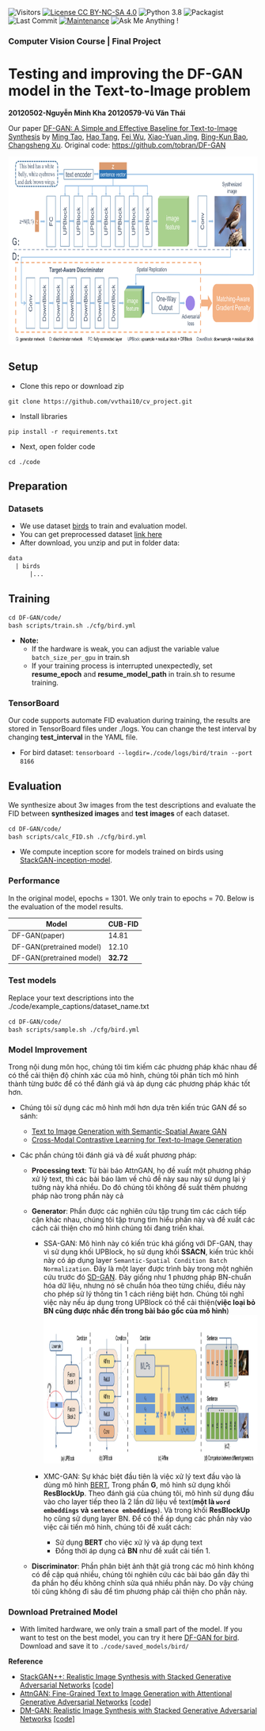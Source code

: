 ![Visitors](https://visitor-badge.glitch.me/badge?page_id=tobran/DF-GAN)
[![License CC BY-NC-SA 4.0](https://img.shields.io/badge/license-CC4.0-blue.svg)](https://github.com/tobran/DF-GAN/blob/master/LICENSE.md)
![Python 3.8](https://img.shields.io/badge/python-3.8-green.svg)
![Packagist](https://img.shields.io/badge/Pytorch-1.9.0-red.svg)
![Last Commit](https://img.shields.io/github/last-commit/tobran/DF-GAN)
[![Maintenance](https://img.shields.io/badge/Maintained%3F-yes-blue.svg)](<(https://github.com/tobran/DF-GAN/graphs/commit-activity)>)
![Ask Me Anything !](https://img.shields.io/badge/Ask%20me-anything-1abc9c.svg)

### Computer Vision Course | Final Project

<!--Thử nghiệm và cải tiến mô hình DF-GAN trong bài toán text-to-image-->

# Testing and improving the DF-GAN model in the Text-to-Image problem

**20120502-Nguyễn Minh Kha**
**20120579-Vũ Văn Thái**

Our paper [DF-GAN: A Simple and Effective Baseline for Text-to-Image Synthesis](https://arxiv.org/abs/2008.05865) by [Ming Tao](https://scholar.google.com/citations?user=5GlOlNUAAAAJ), [Hao Tang](https://scholar.google.com/citations?user=9zJkeEMAAAAJ&hl=en), [Fei Wu](https://scholar.google.com/citations?user=tgeCjhEAAAAJ&hl=en), [Xiao-Yuan Jing](https://scholar.google.com/citations?hl=en&user=2IInQAgAAAAJ), [Bing-Kun Bao](https://scholar.google.com/citations?user=lDppvmoAAAAJ&hl=en), [Changsheng Xu](https://scholar.google.com/citations?user=hI9NRDkAAAAJ).
Original code: https://github.com/tobran/DF-GAN

<img src="framework.png" width="804px" height="380px"/>

## Setup

- Clone this repo or download zip

```
git clone https://github.com/vvthai10/cv_project.git
```

- Install libraries

```
pip install -r requirements.txt
```

- Next, open folder code

```
cd ./code
```

## Preparation

### Datasets

- We use dataset [birds](https://paperswithcode.com/dataset/cub-200-2011) to train and evaluation model.
- You can get preprocessed dataset [link here](https://studenthcmusedu-my.sharepoint.com/:f:/g/personal/20120579_student_hcmus_edu_vn/EoDPeoB_FMFKmTHyObFEDo4B9pUIOR7ba_MItIXgA9xuQQ?e=FxwaVi)
- After download, you unzip and put in folder data:

```
data
  | birds
      |...
```

## Training

```
cd DF-GAN/code/
bash scripts/train.sh ./cfg/bird.yml
```

- **Note:**
  - If the hardware is weak, you can adjust the variable value `batch_size_per_gpu` in train.sh
  - If your training process is interrupted unexpectedly, set **resume_epoch** and **resume_model_path** in train.sh to resume training.

### TensorBoard

Our code supports automate FID evaluation during training, the results are stored in TensorBoard files under ./logs. You can change the test interval by changing **test_interval** in the YAML file.

- For bird dataset: `tensorboard --logdir=./code/logs/bird/train --port 8166`

## Evaluation

We synthesize about 3w images from the test descriptions and evaluate the FID between **synthesized images** and **test images** of each dataset.

```
cd DF-GAN/code/
bash scripts/calc_FID.sh ./cfg/bird.yml
```

- We compute inception score for models trained on birds using [StackGAN-inception-model](https://github.com/hanzhanggit/StackGAN-inception-model).

### Performance

In the original model, epochs = 1301. We only train to epochs = 70. Below is the evaluation of the model results.

| Model                    | CUB-FID   |
| ------------------------ | --------- |
| DF-GAN(paper)            | 14.81     |
| DF-GAN(pretrained model) | 12.10     |
| DF-GAN(pretrained model) | **32.72** |

### Test models

Replace your text descriptions into the ./code/example_captions/dataset_name.txt

```
cd DF-GAN/code/
bash scripts/sample.sh ./cfg/bird.yml
```

### Model Improvement

Trong nội dung môn học, chúng tôi tìm kiếm các phương pháp khác nhau để có thể cải thiện độ chính xác của mô hình, chúng tôi phân tích mô hình thành từng bước để có thể đánh giá và áp dụng các phương pháp khác tốt hơn.

- Chúng tôi sử dụng các mô hình mới hơn dựa trên kiến trúc GAN để so sánh:
  - [Text to Image Generation with Semantic-Spatial Aware GAN](https://arxiv.org/pdf/2104.00567.pdf)
  - [Cross-Modal Contrastive Learning for Text-to-Image Generation](https://arxiv.org/pdf/2101.04702.pdf)
- Các phần chúng tôi đánh giá và đề xuất phương pháp:

  - **Processing text**: Từ bài báo AttnGAN, họ đề xuất một phương pháp xử lý text, thì các bài báo làm về chủ đề này sau này sử dụng lại ý tưởng này khá nhiều. Do đó chúng tôi không đề suất thêm phương pháp nào trong phần này cả
  - **Generator**: Phần được các nghiên cứu tập trung tìm các cách tiếp cận khác nhau, chúng tôi tập trung tìm hiểu phần này và đề xuất các cách cải thiện cho mô hình chúng tôi đang triển khai.

    - SSA-GAN: Mô hình này có kiến trúc khá giống với DF-GAN, thay vì sử dụng khối UPBlock, họ sử dụng khối **SSACN**, kiến trúc khối này có áp dụng layer `Semantic-Spatial Condition Batch Normalization`. Đây là một layer được trình bày trong một nghiên cứu trước đó [SD-GAN](https://arxiv.org/pdf/1904.01480.pdf). Đây giống như 1 phương pháp BN-chuẩn hóa dữ liệu, nhưng nó sẽ chuẩn hóa theo từng chiều, điều này cho phép sử lý thông tin 1 cách riêng biệt hơn. Chúng tôi nghĩ việc này nếu áp dụng trong UPBlock có thể cải thiện(**việc loại bỏ BN cũng được nhắc đến trong bài báo gốc của mô hình**)
      <img src="UPBlock-v2.png" width="850px" height="300px"/>

    - XMC-GAN: Sự khác biệt đầu tiên là việc xử lý text đầu vào là dùng mô hình [BERT](https://arxiv.org/abs/1810.04805), Trong phần **G**, mô hình sử dụng khối **ResBlockUp**. Theo đánh giá của chúng tôi, mô hình sử dụng đầu vào cho layer tiếp theo là 2 lần dữ liệu về text(**một là `word embeddings` và `sentence embeddings`**). Và trong khối **ResBlockUp** họ cũng sử dụng layer BN. Để có thể áp dụng các phần này vào việc cải tiến mô hình, chúng tôi đề xuất cách:
      - Sử dụng **BERT** cho việc xử lý và áp dụng text
      - Đồng thời áp dụng cả **BN** như đề xuất cải tiến 1.

  - **Discriminator**: Phần phân biệt ảnh thật giả trong các mô hình không có đề cập quá nhiều, chúng tôi nghiên cứu các bài báo gần đây thì đa phần họ đều không chỉnh sửa quá nhiều phần này. Do vậy chúng tôi cũng không đi sâu để tìm phương pháp cải thiện cho phần này.

### Download Pretrained Model

- With limited hardware, we only train a small part of the model. If you want to test on the best model, you can try it here [DF-GAN for bird](https://drive.google.com/file/d/1rzfcCvGwU8vLCrn5reWxmrAMms6WQGA6/view?usp=sharing). Download and save it to `./code/saved_models/bird/`

**Reference**

- [StackGAN++: Realistic Image Synthesis with Stacked Generative Adversarial Networks](https://arxiv.org/abs/1710.10916) [[code]](https://github.com/hanzhanggit/StackGAN-v2)
- [AttnGAN: Fine-Grained Text to Image Generation with Attentional Generative Adversarial Networks](https://openaccess.thecvf.com/content_cvpr_2018/papers/Xu_AttnGAN_Fine-Grained_Text_CVPR_2018_paper.pdf) [[code]](https://github.com/taoxugit/AttnGAN)
- [DM-GAN: Realistic Image Synthesis with Stacked Generative Adversarial Networks](https://arxiv.org/abs/1904.01310) [[code]](https://github.com/MinfengZhu/DM-GAN)
